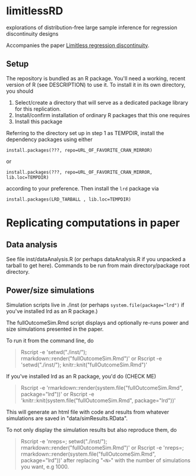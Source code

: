 # limitlessRD
explorations of distribution-free large sample inference for regression discontinuity designs

Accompanies the paper [Limitless regression discontinuity](http://arxiv.org/abs/1403.5478).

## Setup

The repository is bundled as an R package.  You'll need a working,
recent version of R (see DESCRIPTION) to use it.  To install it in its
own directory, you should

1.  Select/create a directory that will serve as a dedicated package
    library for this replication.
2.  Install/confirm installation of ordinary R packages that this one requires 
3.  Install this package

Referring to the directory set up in step 1 as TEMPDIR, install the
dependency packages using either

```{r}
install.packages(???, repo=URL_OF_FAVORITE_CRAN_MIRROR)
```
or
```{r}
install.packages(???, repo=URL_OF_FAVORITE_CRAN_MIRROR, lib.loc=TEMPDIR)
```
according to your preference.  Then install the `lrd` package via

```{r}
install.packages(LRD_TARBALL , lib.loc=TEMPDIR)
```

# Replicating computations in paper

## Data analysis

See file inst/dataAnalysis.R (or perhaps dataAnalysis.R if you
unpacked a tarball to get here).   Commands to be run from main
directory/package root directory.

## Power/size simulations


Simulation scripts live in ./inst (or perhaps `system.file(package="lrd")` if
you've installed lrd as an R package.)

The fullOutcomeSim.Rmd script displays and optionally re-runs power and
size simulations presented in the paper. 

To run it from the command line, do 

>   Rscript -e 'setwd("./inst/"); rmarkdown::render("fullOutcomeSim.Rmd")'
or
>   Rscript -e 'setwd("./inst/"); knitr::knit("fullOutcomeSim.Rmd")'

If you've installed lrd as an R package, you'd do (CHECK ME)

>   Rscript -e 'rmarkdown::render(system.file("fullOutcomeSim.Rmd", package="lrd"))'
or
>   Rscript -e 'knitr::knit(system.file("fullOutcomeSim.Rmd", package="lrd"))'


This will generate an html file with code and results from whatever
simulations are saved in "data/simResults.RData".

To not only display the simulation results but also reproduce them, do 
>   Rscript -e 'nreps=<N>; setwd("./inst/"); rmarkdown::render("fullOutcomeSim.Rmd")'
or
>   Rscript -e 'nreps=<N>; rmarkdown::render(system.file("fullOutcomeSim.Rmd", package="lrd"))'
after replacing "`<N>`" with the number of simulations you want, e.g 1000.  




